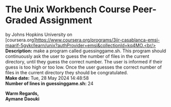 # The Unix Workbench Course Peer-Graded Assignment
by Johns Hopkins University on [coursera.org]https://www.coursera.org/programs/3iir-casablanca-emsi-maarif-5gykr/learn/unix?authProvider=emsi&collectionId=kq4MO.<br/>
<strong>Description:</strong> make a program called guessinggame.sh. This program should continuously ask the user to guess the number of files in the current directory, until they guess the correct number. The user is informed if their guess is too high or too low. Once the user guesses the correct number of files in the current directory they should be congratulated.<br/>
<strong>Make date:</strong> Tue, 28 May 2024 14:48:58<br/>
<strong>Number of lines in guessinggame.sh:</strong> 24

<strong>Warm Regards,</strong><br/>
<strong>Aymane Daouki</strong>
